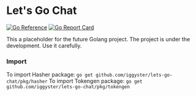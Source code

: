 # Let's Go Chat

[![Go Reference](https://pkg.go.dev/badge/github.com/iggyster/lets-go-chat/pkg/hasher.svg)](https://pkg.go.dev/github.com/iggyster/lets-go-chat/pkg/hasher) [![Go Report Card](https://goreportcard.com/badge/github.com/iggyster/lets-go-chat)](https://goreportcard.com/report/github.com/iggyster/lets-go-chat)

This a placeholder for the future Golang project. The project is under the development. Use it carefully.

### Import

To import Hasher package: `go get github.com/iggyster/lets-go-chat/pkg/hasher`
To import Tokengen package: `go get github.com/iggyster/lets-go-chat/pkg/tokengen`
